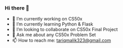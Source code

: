 ### Hi there 👋

<!--
**Tariq-M-Malik/Tariq-M-Malik** is a ✨ _special_ ✨ repository because its `README.md` (this file) appears on your GitHub profile.

Here are some ideas to get you started:

- 🔭 I’m currently working on ...
- 🌱 I’m currently learning ...
- 👯 I’m looking to collaborate on ...
- 🤔 I’m looking for help with ...
- 💬 Ask me about ...
- 📫 How to reach me: ...
- 😄 Pronouns: ...
- ⚡ Fun fact: ...
-->
- 🔭 I’m currently working on CS50x
- 🌱 I’m currently learning Python & Flask
- 👯 I’m looking to collaborate on CS50x Final Project
- 💬 Ask me about any CS50x Problem Set
- 📫 How to reach me: tariqmalik323@gmail.com
